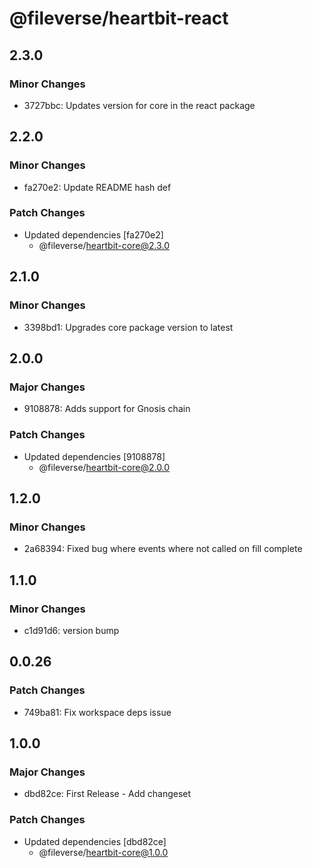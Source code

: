 # @fileverse/heartbit-react

## 2.3.0

### Minor Changes

- 3727bbc: Updates version for core in the react package

## 2.2.0

### Minor Changes

- fa270e2: Update README hash def

### Patch Changes

- Updated dependencies [fa270e2]
  - @fileverse/heartbit-core@2.3.0

## 2.1.0

### Minor Changes

- 3398bd1: Upgrades core package version to latest

## 2.0.0

### Major Changes

- 9108878: Adds support for Gnosis chain

### Patch Changes

- Updated dependencies [9108878]
  - @fileverse/heartbit-core@2.0.0

## 1.2.0

### Minor Changes

- 2a68394: Fixed bug where events where not called on fill complete

## 1.1.0

### Minor Changes

- c1d91d6: version bump

## 0.0.26

### Patch Changes

- 749ba81: Fix workspace deps issue

## 1.0.0

### Major Changes

- dbd82ce: First Release - Add changeset

### Patch Changes

- Updated dependencies [dbd82ce]
  - @fileverse/heartbit-core@1.0.0
